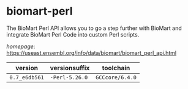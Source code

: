 # biomart-perl

The BioMart Perl API allows you to go a step further with BioMart   and integrate BioMart Perl Code into custom Perl scripts.

*homepage*: <https://useast.ensembl.org/info/data/biomart/biomart_perl_api.html>

version | versionsuffix | toolchain
--------|---------------|----------
``0.7_e6db561`` | ``-Perl-5.26.0`` | ``GCCcore/6.4.0``
